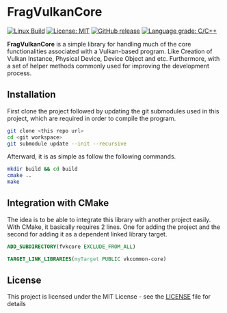 # FragVulkanCore
[![Linux Build](https://github.com/voldien/fvkcore/actions/workflows/linux-build.yml/badge.svg)](https://github.com/voldien/fvkcore/actions/workflows/linux-build.yml)
[![License: MIT](https://img.shields.io/badge/License-MIT-yellow.svg)](https://opensource.org/licenses/MIT)
[![GitHub release](https://img.shields.io/github/release/voldien/fvkcore.svg)](https://github.com/voldien/fvkcore/releases)
[![Language grade: C/C++](https://img.shields.io/lgtm/grade/cpp/g/voldien/fvkcore.svg?logo=lgtm&logoWidth=18)](https://lgtm.com/projects/g/voldien/fvkcore/context:cpp)

**FragVulkanCore** is a simple library for handling much of the core functionalities associated with a Vulkan-based program. Like Creation of Vulkan Instance, Physical Device, Device Object and etc. Furthermore, with a set of helper methods commonly used for improving the development process.

## Installation

First clone the project followed by updating the git submodules used in this project, which are required in order to compile the program.

```bash
git clone <this repo url>
cd <git workspace>
git submodule update --init --recursive
```

Afterward, it is as simple as follow the following commands.

```bash
mkdir build && cd build
cmake ..
make
```

## Integration with CMake

The idea is to be able to integrate this library with another project easily. With CMake, it basically requires 2 lines. One for adding the project and the second for adding it as a dependent linked library target.

```cmake
ADD_SUBDIRECTORY(fvkcore EXCLUDE_FROM_ALL)
```

```cmake
TARGET_LINK_LIBRARIES(myTarget PUBLIC vkcommon-core)
```


## License

This project is licensed under the MIT License - see the [LICENSE](LICENSE) file for details
